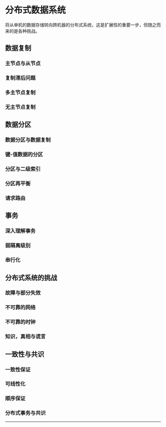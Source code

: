 #   分布式数据系统

将从单机的数据存储转向跨机器的分布式系统，这是扩展性的重要一步，但随之而来的是各种挑战。

##  数据复制


### 主节点与从节点


### 复制滞后问题


### 多主节点复制


### 无主节点复制


##  数据分区

### 数据分区与数据复制


### 键-值数据的分区


### 分区与二级索引


### 分区再平衡


### 请求路由



##  事务

### 深入理解事务


### 弱隔离级别


### 串行化



##  分布式系统的挑战


### 故障与部分失效


### 不可靠的网络


### 不可靠的时钟


### 知识，真相与谎言



##  一致性与共识

### 一致性保证


### 可线性化


### 顺序保证


### 分布式事务与共识


----
